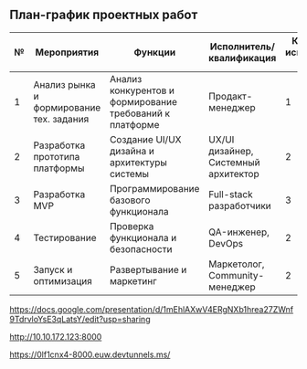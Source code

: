 ## План-график проектных работ

| № | Мероприятия | Функции | Исполнитель/квалификация | Количество исполнителей, чел | Стоимость руб./мес. | Продолжительность, мес. | Результат | Предшествующий процесс/Результат | Последующий | Возможность параллельных процессов | Материалы технические ресурсы | Доступность ресурсов |
|---|-------------|----------|-------------------------|----------------------------|-------------------|----------------------|-----------|----------------------------------|--------------|-----------------------------------|------------------------------|---------------------|
| 1 | Анализ рынка и формирование тех. задания | Анализ конкурентов и формирование требований к платформе | Продакт-менеджер | 1 | 150000 | 1 | Техническое задание | нет | Разработка прототипа | нет | Программное обеспечение для анализа | Есть в наличии |
| 2 | Разработка прототипа платформы | Создание UI/UX дизайна и архитектуры системы | UX/UI дизайнер, Системный архитектор | 2 | 250000 | 3 | Интерактивный прототип и схемы | Техническое задание | Разработка MVP | нет | Программное обеспечение для дизайна и прототипирования | Есть в наличии |
| 3 | Разработка MVP | Программирование базового функционала | Full-stack разработчики | 3 | 450000 | 5 | Работающая платформа | Прототип и схемы | Тестирование | нет | Среды разработки, сервера | Требуется закупка |
| 4 | Тестирование | Проверка функционала и безопасности | QA-инженер, DevOps | 2 | 200000 | 2 | Отлаженная система | MVP платформы | Запуск | нет | Тестовые среды | Требуется закупка |
| 5 | Запуск и оптимизация | Развертывание и маркетинг | Маркетолог, Community-менеджер | 2 | 300000 | 3 | Растущая база пользователей | Отлаженная система | - | нет | Маркетинговые инструменты | Требуется закупка |





https://docs.google.com/presentation/d/1mEhlAXwV4ERgNXb1hrea27ZWnf9TdrvloYsE3qLatsY/edit?usp=sharing


http://10.10.172.123:8000



https://0lf1cnx4-8000.euw.devtunnels.ms/
